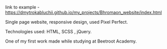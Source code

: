 link to example - https://dmytrokabluchii.github.io/my_projects/Bhromaon_website/index.html

Single page website, responsive design, used Pixel Perfect.

Technologies used: HTML, SCSS , jQuery.

One of my first work made while studying at Beetroot Academy.
